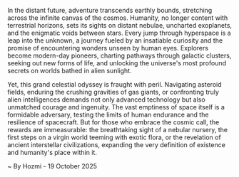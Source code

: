 
In the distant future, adventure transcends earthly bounds, stretching across the infinite canvas of the cosmos. Humanity, no longer content with terrestrial horizons, sets its sights on distant nebulae, uncharted exoplanets, and the enigmatic voids between stars. Every jump through hyperspace is a leap into the unknown, a journey fueled by an insatiable curiosity and the promise of encountering wonders unseen by human eyes. Explorers become modern-day pioneers, charting pathways through galactic clusters, seeking out new forms of life, and unlocking the universe's most profound secrets on worlds bathed in alien sunlight.

Yet, this grand celestial odyssey is fraught with peril. Navigating asteroid fields, enduring the crushing gravities of gas giants, or confronting truly alien intelligences demands not only advanced technology but also unmatched courage and ingenuity. The vast emptiness of space itself is a formidable adversary, testing the limits of human endurance and the resilience of spacecraft. But for those who embrace the cosmic call, the rewards are immeasurable: the breathtaking sight of a nebular nursery, the first steps on a virgin world teeming with exotic flora, or the revelation of ancient interstellar civilizations, expanding the very definition of existence and humanity's place within it.

~ By Hozmi - 19 October 2025
